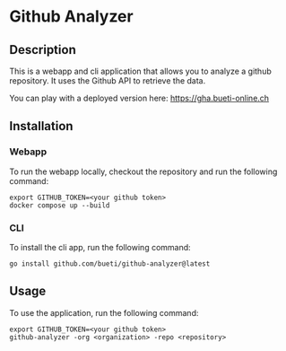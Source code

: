 # Github Analyzer

## Description
This is a webapp and cli application that allows you to analyze a github repository. It uses the Github API to retrieve the data.

You can play with a deployed version here: https://gha.bueti-online.ch

## Installation

### Webapp
To run the webapp locally, checkout the repository and run the following command:
```
export GITHUB_TOKEN=<your github token>
docker compose up --build
```

### CLI
To install the cli app, run the following command:
```
go install github.com/bueti/github-analyzer@latest
```
## Usage
To use the application, run the following command:
```
export GITHUB_TOKEN=<your github token>
github-analyzer -org <organization> -repo <repository>
```
